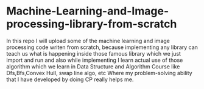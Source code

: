 # Machine-Learning-and-Image-processing-library-from-scratch
In this repo I will upload some of the machine learning and image processing code writen from scratch, because implementing any
library can teach us what is happening inside those famous library which we just import and run and also while implementing I learn actual use
of those algorithm which we learn in Data Structure and Algorithm Course like Dfs,Bfs,Convex Hull, swap line algo, etc 
Where my problem-solving ability that I have developed by doing CP really helps me.

